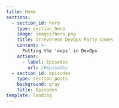 ```yaml
---
title: Home
sections:
  - section_id: hero
    type: section_hero
    image: images/hero.png
    title: Irreverent DevOps Party Games
    content: >-
      Putting the 'oops' in DevOps 
    actions:
      - label: Episodes
        url: /#episodes
  - section_id: episodes
    type: section_posts
    background: gray
    title: Episodes
template: landing
---
```

